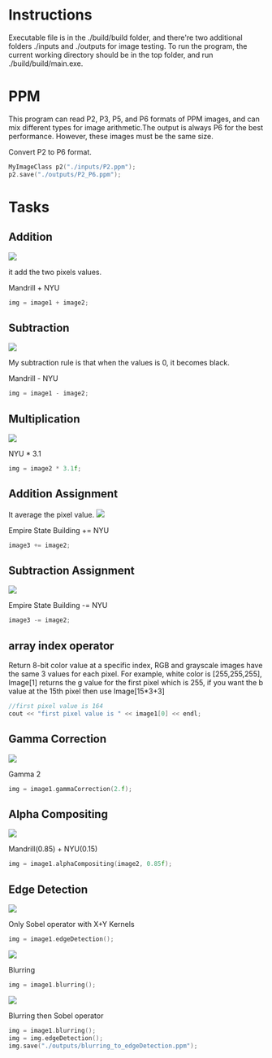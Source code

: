 # Instructions
Executable file is in the ./build/build folder, and there're two additional folders ./inputs and ./outputs for image testing. To run the program, the current working directory should be in the top folder, and run ./build/build/main.exe.

# PPM
This program can read P2, P3, P5, and P6 formats of PPM images, and can mix different types for image arithmetic.The output is always P6 for the best performance. However, these images must be the same size.  

Convert P2 to P6 format.
```cpp
MyImageClass p2("./inputs/P2.ppm");
p2.save("./outputs/P2_P6.ppm");
```

# Tasks

## Addition
![](figure/addition.jpg)

it add the two pixels values.

Mandrill + NYU
```cpp
img = image1 + image2;
```

## Subtraction
![](figure/subtraction.jpg)

My subtraction rule is that when the values is 0, it becomes black.

Mandrill - NYU
```cpp
img = image1 - image2;
```

## Multiplication
![](figure/multiplication.jpg)

NYU * 3.1
```cpp
img = image2 * 3.1f;
```
## Addition Assignment
It average the pixel value.
![](figure/additionassignment.jpg)

Empire State Building += NYU
```cpp
image3 += image2;
```

## Subtraction Assignment
![](figure/subtractionassignment.jpg)

Empire State Building -= NYU
```cpp
image3 -= image2;
```
## array index operator
Return 8-bit color value at a specific index, RGB and grayscale images have the same 3 values for each pixel. For example, white color is [255,255,255], Image[1] returns the g value for the first pixel which is 255, if you want the b value at the 15th pixel then use Image[15*3+3]


```cpp
//first pixel value is 164
cout << "first pixel value is " << image1[0] << endl;
```

## Gamma Correction
![](figure/gammaCorrection.jpg)

Gamma 2
```cpp
img = image1.gammaCorrection(2.f);
```

## Alpha Compositing
![](figure/alphaCompositing.jpg)

Mandrill(0.85) + NYU(0.15)
```cpp
img = image1.alphaCompositing(image2, 0.85f);
```

## Edge Detection
![](figure/edgeDetection.jpg)

Only Sobel operator with  X+Y Kernels
```cpp
img = image1.edgeDetection();
```

![](figure/blurring.jpg)

Blurring
```cpp
img = image1.blurring();
```

![](figure/blurring_to_edgeDetection.jpg)

Blurring then Sobel operator
```cpp
img = image1.blurring();
img = img.edgeDetection();
img.save("./outputs/blurring_to_edgeDetection.ppm");
```
